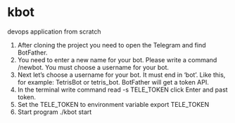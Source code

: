 # kbot
devops application from scratch
1. After cloning the project you need to open the Telegram and find BotFather.
2. You need to enter a new name for your bot. Please write a command /newbot. You must choose a username for your bot.
3. Next let’s choose a username for your bot. It must end in ‘bot’. Like this, for example: TetrisBot or tetris_bot. BotFather will get a token API.
4. In the terminal write command read -s TELE_TOKEN click Enter and past token.
5. Set  the TELE_TOKEN to environment variable export TELE_TOKEN
6. Start program ./kbot start
